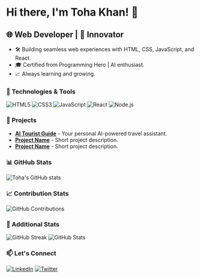 # Hi there, I'm Toha Khan! 👋

## 🌐 Web Developer | 🚀 Innovator

- 🛠️ Building seamless web experiences with HTML, CSS, JavaScript, and React.
- 🎓 Certified from Programming Hero | AI enthusiast.
- 📈 Always learning and growing.

### 🔧 Technologies & Tools
![HTML5](https://img.shields.io/badge/-HTML5-E34F26?style=flat-square&logo=html5&logoColor=white)
![CSS3](https://img.shields.io/badge/-CSS3-1572B6?style=flat-square&logo=css3)
![JavaScript](https://img.shields.io/badge/-JavaScript-F7DF1E?style=flat-square&logo=javascript&logoColor=black)
![React](https://img.shields.io/badge/-React-61DAFB?style=flat-square&logo=react&logoColor=black)
![Node.js](https://img.shields.io/badge/-Node.js-339933?style=flat-square&logo=node.js&logoColor=white)

### 🚀 Projects
- [**AI Tourist Guide**](https://www.coinvent.ai/) - Your personal AI-powered travel assistant.
- [**Project Name**](Link) - Short project description.
- [**Project Name**](Link) - Short project description.

### 📊 GitHub Stats
![Toha's GitHub stats](https://github-readme-stats.vercel.app/api?username=yourusername&show_icons=true&theme=radical)

### 📈 Contribution Stats
![GitHub Contributions](https://github-readme-streak-stats.herokuapp.com/?user=yourusername&theme=dark)

### 🌟 Additional Stats
![GitHub Streak](https://github-readme-streak-stats.herokuapp.com/?user=yourusername&theme=dark)
![GitHub Stats](https://github-readme-stats.vercel.app/api/top-langs/?username=yourusername&layout=compact&theme=radical)

### 📫 Let's Connect
[![LinkedIn](https://img.shields.io/badge/-LinkedIn-0077B5?style=flat-square&logo=linkedin&logoColor=white)](https://www.linkedin.com/in/yourprofile)
[![Twitter](https://img.shields.io/badge/-Twitter-1DA1F2?style=flat-square&logo=twitter&logoColor=white)](https://twitter.com/yourprofile)
